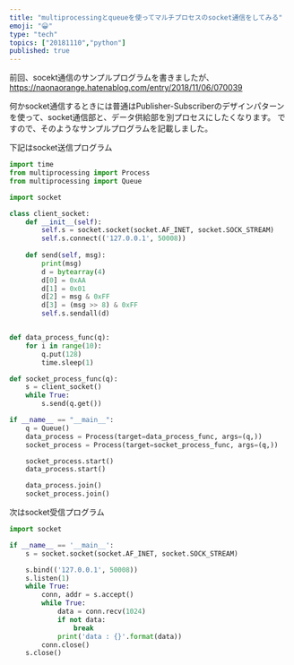 ```yaml
---
title: "multiprocessingとqueueを使ってマルチプロセスのsocket通信をしてみる"
emoji: "😀"
type: "tech"
topics: ["20181110","python"]
published: true
---
```

前回、socekt通信のサンプルプログラムを書きましたが、
https://naonaorange.hatenablog.com/entry/2018/11/06/070039

何かsocket通信するときには普通はPublisher-Subscriberのデザインパターンを使って、socket通信部と、データ供給部を別プロセスにしたくなります。
ですので、そのようなサンプルプログラムを記載しました。

下記はsocket送信プログラム
```python
import time
from multiprocessing import Process
from multiprocessing import Queue

import socket

class client_socket:
    def __init__(self):
        self.s = socket.socket(socket.AF_INET, socket.SOCK_STREAM)
        self.s.connect(('127.0.0.1', 50008))
    
    def send(self, msg):
        print(msg)
        d = bytearray(4)
        d[0] = 0xAA
        d[1] = 0x01
        d[2] = msg & 0xFF
        d[3] = (msg >> 8) & 0xFF
        self.s.sendall(d)


def data_process_func(q):
    for i in range(10):
        q.put(128)
        time.sleep(1)

def socket_process_func(q):
    s = client_socket()
    while True:
        s.send(q.get())

if __name__ == "__main__":
    q = Queue()
    data_process = Process(target=data_process_func, args=(q,))
    socket_process = Process(target=socket_process_func, args=(q,))

    socket_process.start()
    data_process.start()

    data_process.join()
    socket_process.join()
```

次はsocket受信プログラム
```python
import socket

if __name__ == '__main__':
    s = socket.socket(socket.AF_INET, socket.SOCK_STREAM)

    s.bind(('127.0.0.1', 50008))
    s.listen(1)
    while True:
        conn, addr = s.accept()
        while True:
            data = conn.recv(1024)
            if not data:
                break
            print('data : {}'.format(data))
        conn.close()
    s.close()
```